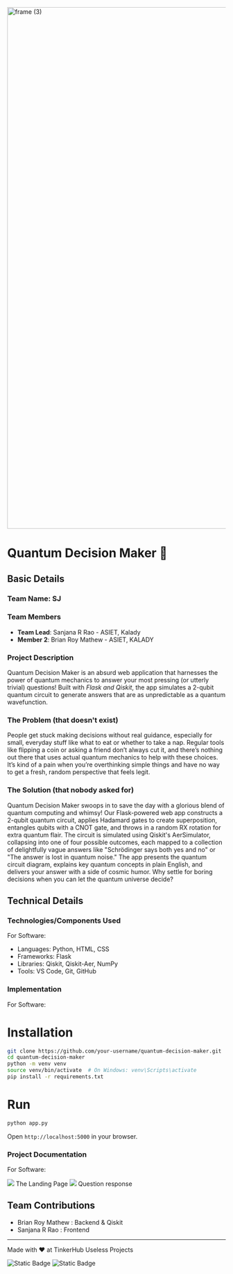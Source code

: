 <img width="3188" height="1202" alt="frame (3)" src="https://github.com/user-attachments/assets/517ad8e9-ad22-457d-9538-a9e62d137cd7" />


# Quantum Decision Maker 🎩


## Basic Details
### Team Name: SJ


### Team Members
- **Team Lead**: Sanjana R Rao - ASIET, Kalady
- **Member 2**: Brian Roy Mathew - ASIET, KALADY

### Project Description
Quantum Decision Maker is an absurd web application that harnesses the power of quantum mechanics to answer your most pressing (or utterly trivial) questions! 
Built with *Flask and Qiskit*, the app simulates a 2-qubit quantum circuit to generate answers that are as unpredictable as a quantum wavefunction. 

### The Problem (that doesn't exist)
People get stuck making decisions without real guidance, especially for small, everyday stuff like what to eat or whether to take a nap. 
Regular tools like flipping a coin or asking a friend don’t always cut it, and there’s nothing out there that uses actual quantum mechanics to help with these choices. It’s kind of a pain when you’re overthinking simple things and have no way to get a fresh, random perspective that feels legit.

### The Solution (that nobody asked for)
Quantum Decision Maker swoops in to save the day with a glorious blend of quantum computing and whimsy! Our Flask-powered web app constructs a 2-qubit quantum circuit, applies Hadamard gates to create superposition, entangles qubits with a CNOT gate, and throws in a random RX rotation for extra quantum flair. 
The circuit is simulated using Qiskit's AerSimulator, collapsing into one of four possible outcomes, each mapped to a collection of delightfully vague answers like "Schrödinger says both yes and no" or "The answer is lost in quantum noise." The app presents the quantum circuit diagram, explains key quantum concepts in plain English, and delivers your answer with a side of cosmic humor. Why settle for boring decisions when you can let the quantum universe decide?

## Technical Details
### Technologies/Components Used
For Software:
- Languages: Python, HTML, CSS
- Frameworks: Flask
- Libraries: Qiskit, Qiskit-Aer, NumPy
- Tools: VS Code, Git, GitHub

### Implementation
For Software:
# Installation
```bash
git clone https://github.com/your-username/quantum-decision-maker.git
cd quantum-decision-maker
python -m venv venv
source venv/bin/activate  # On Windows: venv\Scripts\activate
pip install -r requirements.txt
```

# Run
```bash
python app.py
```
Open `http://localhost:5000` in your browser.


### Project Documentation
For Software:

<img src="/home/vyre/Projects/QUANTUM/images/1.png">
The Landing Page

<img src="/home/vyre/Projects/QUANTUM/images/2.png">
Question response 

## Team Contributions
- Brian Roy Mathew : Backend & Qiskit
- Sanjana R Rao : Frontend

---
Made with ❤️ at TinkerHub Useless Projects 

![Static Badge](https://img.shields.io/badge/TinkerHub-24?color=%23000000&link=https%3A%2F%2Fwww.tinkerhub.org%2F)
![Static Badge](https://img.shields.io/badge/UselessProjects--25-25?link=https%3A%2F%2Fwww.tinkerhub.org%2Fevents%2FQ2Q1TQKX6Q%2FUseless%2520Projects)



